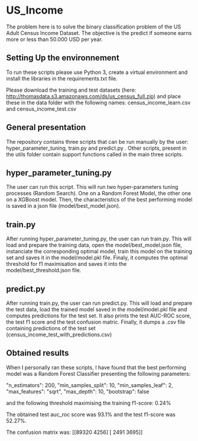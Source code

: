 # US_Income

The problem here is to solve the binary classification problem of the US Adult Census Income Dataset.
The objective is the predict if someone earns more or less than 50.000 USD per year.

## Setting Up the environnement

To run these scripts please use Python 3, create a virtual environment and install the libraries in the requirements.txt file.

Please download the training and test datasets (here: http://thomasdata.s3.amazonaws.com/ds/us_census_full.zip) and place these in the data folder with the following names: census_income_learn.csv and census_income_test.csv


## General presentation

The repository contains three scripts that can be run manually by the user: hyper_parameter_tuning, train.py and predict.py . Other scripts, present in the utils folder contain support functions called in the main three scripts.

## hyper_parameter_tuning.py

The user can run this script.
This will run two hyper-parameters tuning processes (Random Search). One on a Random Forest Model, the other one on a XGBoost model. Then, the characteristics of the best performing model is saved in a json file (model/best_model.json).

## train.py

After running hyper_parameter_tuning.py, the user can run train.py.
This will load and prepare the training data, open the model/best_model.json file, instanciate the corresponding optimal model, train this model on the training set and saves it in the model/model.pkl file. Finaly, it computes the optimal threshold for f1 maximisation and saves it into the model/best_threshold.json file.

## predict.py

After running train.py, the user can run predict.py.
This will load and prepare the test data, load the trained model saved in the model/model.pkl file and computes predictions for the test set. It also prints the test AUC-ROC score, the test f1 score and the test confusion matric. Finally, it dumps a .csv file containing predictions of the test set (census_income_test_with_predictions.csv)

## Obtained results

When I personally ran these scripts, I have found that the best performing model was a Random Forest Classifier presenting the following parameters: 

"n_estimators": 200,
"min_samples_split": 10,
"min_samples_leaf": 2,
"max_features": "sqrt",
"max_depth": 10,
"bootstrap": false

and the following threshold maximising the training f1-score: 0.24%

The obtained test auc_roc score was 93.1% and the test f1-score was 52.27%.

The confusion matrix was:
[[89320  4256]
 [ 2491  3695]]


